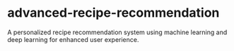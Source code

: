 # advanced-recipe-recommendation
A personalized recipe recommendation system using machine learning and deep learning for enhanced user experience.
